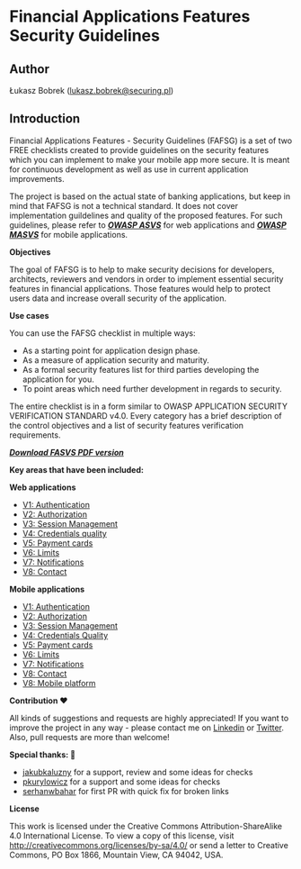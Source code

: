 # Financial Applications Features Security Guidelines

## Author

Łukasz Bobrek (lukasz.bobrek@securing.pl)

## Introduction

Financial Applications Features - Security Guidelines (FAFSG) is a set of two FREE checklists created to provide guidelines on the security features which you can implement to make your mobile app more secure. It is meant for continuous development as well as use in current application improvements.

The project is based on the actual state of banking applications, but keep in mind that FAFSG is not a technical standard. It does not cover implementation guildelines and quality of the proposed features. For such guidelines, please refer to [___OWASP ASVS___](https://github.com/OWASP/ASVS) for web applications and [___OWASP MASVS___](https://github.com/OWASP/owasp-masvs) for mobile applications. 

**Objectives**

The goal of FAFSG is to help to make security decisions for developers, architects, reviewers and vendors in order to implement essential security features in financial applications. Those features would help to protect users data and increase overall security of the application. 

**Use cases**

You can use the FAFSG checklist in multiple ways:
- As a starting point for application design phase.
- As a measure of application security and maturity.
- As a formal security features list for third parties developing the application for you.
- To point areas which need further development in regards to security.

The entire checklist is in a form similar to OWASP APPLICATION SECURITY VERIFICATION STANDARD v4.0.
Every category has a brief description of the control objectives and a list of security features verification requirements.

[___Download FASVS PDF version___](FAFSG_2021_ver1.pdf)

**Key areas that have been included:**

**Web applications**
* [V1: Authentication](Document-web/0x01-Authentication.md)
* [V2: Authorization](Document-web/0x02-Authorization.md)
* [V3: Session Management](Document-web/0x03-Session_management.md)
* [V4: Credentials quality](Document-web/0x04-Credentials-quality.md)
* [V5: Payment cards](Document-web/0x05-Payment-cards.md)
* [V6: Limits](Document-web/0x06-Limits.md)
* [V7: Notifications](Document-web/0x07-Notifications.md)
* [V8: Contact](Document-web/0x08-Contact.md)

**Mobile applications**
* [V1: Authentication](Document-mobile/0x01-Authentication.md)
* [V2: Authorization](Document-mobile/0x02-Authorization.md)
* [V3: Session Management](Document-mobile/0x03-Session-management.md)
* [V4: Credentials Quality](Document-mobile/0x04-Credentials-quality.md)
* [V5: Payment cards](Document-mobile/0x05-Paymen-cards.md)
* [V6: Limits](Document-mobile/0x06-Limits.md)
* [V7: Notifications](Document-mobile/0x07-Notifications.md)
* [V8: Contact](Document-mobile/0x08-Contact.md)
* [V8: Mobile platform](Document-mobile/0x09-Mobile-platform.md)

**Contribution ❤️**

All kinds of suggestions and requests are highly appreciated! If you want to improve the project in any way - please contact me on [Linkedin](https://www.linkedin.com/in/lukaszbobrek/) or [Twitter](https://twitter.com/lukaszbobrek). Also, pull requests are more than welcome!

**Special thanks: 👏**
* [jakubkaluzny](https://www.linkedin.com/in/jakubkaluzny/) for a support, review and some ideas for checks
* [pkurylowicz](https://www.linkedin.com/in/pkurylowicz/) for a support and some ideas for checks 
* [serhanwbahar](https://github.com/serhanwbahar) for first PR with quick fix for broken links


**License**

This work is licensed under the Creative Commons Attribution-ShareAlike 4.0 International License.  To view a copy of this license, visit http://creativecommons.org/licenses/by-sa/4.0/ or send a letter to Creative Commons, PO Box 1866, Mountain View, CA 94042, USA.
